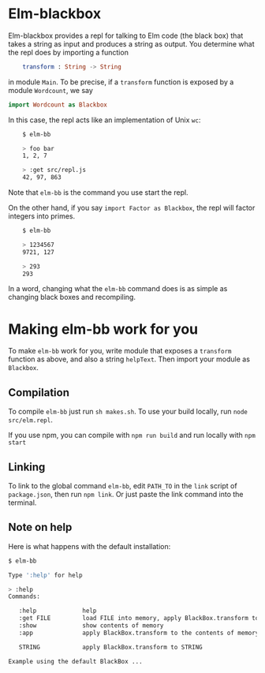 # Elm-blackbox

Elm-blackbox provides a repl for talking to Elm code
(the black box) that takes a string as input and produces a string
as output. You determine what the repl does by importing
a function

```elm
    transform : String -> String
```

in module `Main`.  To be precise, if a `transform` function
is exposed by a module `Wordcount`, we say

```elm
import Wordcount as Blackbox
```
In this case, the repl acts like an implementation  of Unix `wc`:


```bash
    $ elm-bb

    > foo bar
    1, 2, 7

    > :get src/repl.js
    42, 97, 863
```

Note that `elm-bb` is the command you use start the repl.

On the other hand, if you say `import Factor as Blackbox`,
the repl will factor integers into primes.

```bash
    $ elm-bb

    > 1234567
    9721, 127

    > 293
    293
```

In a word, changing what the `elm-bb` command does is as
simple as changing black boxes and recompiling.

# Making elm-bb work for you

To make `elm-bb` work for you, write  module that exposes
a `transform` function as above, and also a string `helpText`.
Then import your module as `Blackbox`.


## Compilation

To compile `elm-bb` just run `sh makes.sh`.  To use your build locally,
run `node src/elm.repl`.

If you use npm, you can compile with `npm run build` and run locally with `npm start`


## Linking

To link to the global command  `elm-bb`, edit `PATH_TO` in the `link` script
of `package.json`, then run `npm link`.  Or just paste the link command
into the terminal.

## Note on help

Here is what happens with the default installation:

```bash
$ elm-bb

Type ':help' for help

> :help
Commands:

   :help             help
   :get FILE         load FILE into memory, apply BlackBox.transform to it
   :show             show contents of memory
   :app              apply BlackBox.transform to the contents of memory

   STRING            apply BlackBox.transform to STRING

Example using the default BlackBox ...
```

